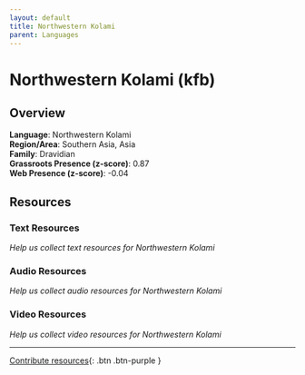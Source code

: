 ```yaml
---
layout: default
title: Northwestern Kolami
parent: Languages
---
```


# Northwestern Kolami (kfb)

## Overview

**Language**: Northwestern Kolami  
**Region/Area**: Southern Asia, Asia  
**Family**: Dravidian  
**Grassroots Presence (z-score)**: 0.87  
**Web Presence (z-score)**: -0.04  

## Resources

### Text Resources
*Help us collect text resources for Northwestern Kolami*

### Audio Resources
*Help us collect audio resources for Northwestern Kolami*

### Video Resources
*Help us collect video resources for Northwestern Kolami*

---

[Contribute resources](https://forms.office.com/e/1SfLJx3u1r){: .btn .btn-purple }
